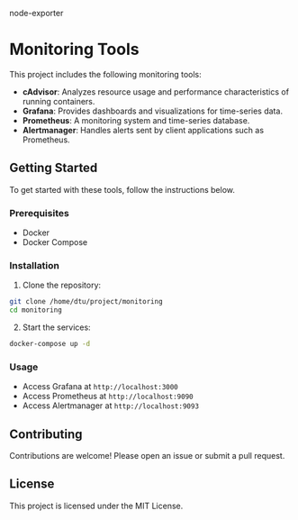 node-exporter
# Monitoring Tools

This project includes the following monitoring tools:

- **cAdvisor**: Analyzes resource usage and performance characteristics of running containers.
- **Grafana**: Provides dashboards and visualizations for time-series data.
- **Prometheus**: A monitoring system and time-series database.
- **Alertmanager**: Handles alerts sent by client applications such as Prometheus.

## Getting Started

To get started with these tools, follow the instructions below.

### Prerequisites

- Docker
- Docker Compose

### Installation

1. Clone the repository:
  ```sh
  git clone /home/dtu/project/monitoring
  cd monitoring
  ```

2. Start the services:
  ```sh
  docker-compose up -d
  ```

### Usage

- Access Grafana at `http://localhost:3000`
- Access Prometheus at `http://localhost:9090`
- Access Alertmanager at `http://localhost:9093`

## Contributing

Contributions are welcome! Please open an issue or submit a pull request.

## License

This project is licensed under the MIT License.

